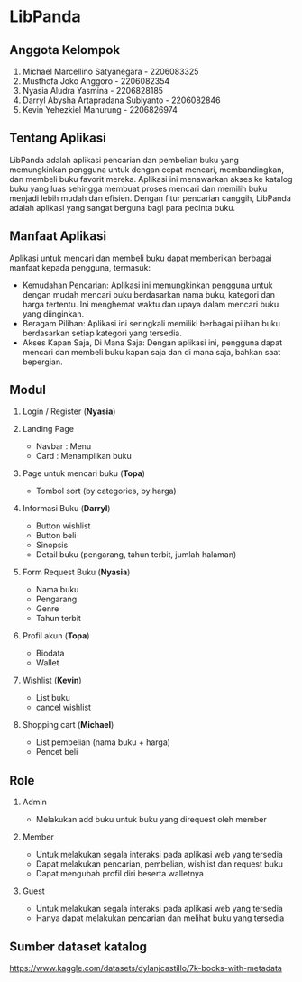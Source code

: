 # LibPanda

## Anggota Kelompok

  1. Michael Marcellino Satyanegara		    - 2206083325
  2. Musthofa Joko Anggoro			          - 2206082354
  3. Nyasia Aludra Yasmina			          - 2206828185
  4. Darryl Abysha Artapradana Subiyanto 	- 2206082846
  5. Kevin Yehezkiel Manurung 			      - 2206826974

## Tentang Aplikasi
  LibPanda adalah aplikasi pencarian dan pembelian buku yang memungkinkan pengguna untuk dengan cepat mencari, membandingkan, dan membeli buku favorit mereka. Aplikasi ini menawarkan akses ke katalog buku yang luas sehingga membuat proses mencari dan memilih buku menjadi lebih mudah dan efisien. Dengan fitur pencarian canggih, LibPanda adalah aplikasi yang sangat berguna bagi para pecinta buku.

## Manfaat Aplikasi
  Aplikasi untuk mencari dan membeli buku dapat memberikan berbagai manfaat kepada pengguna, termasuk:
  
  * Kemudahan Pencarian: Aplikasi ini memungkinkan pengguna untuk dengan mudah mencari buku berdasarkan nama buku, kategori dan harga tertentu. Ini menghemat waktu dan upaya dalam mencari buku yang diinginkan.
  * Beragam Pilihan: Aplikasi ini seringkali memiliki berbagai pilihan buku berdasarkan setiap kategori yang tersedia.
  * Akses Kapan Saja, Di Mana Saja: Dengan aplikasi ini, pengguna dapat mencari dan membeli buku kapan saja dan di mana saja, bahkan saat bepergian.

## Modul

  1. Login / Register (**Nyasia**)
  2. Landing Page
     * Navbar : Menu
     * Card : Menampilkan buku 
       
  3. Page untuk mencari buku (**Topa**)
     * Tombol sort (by categories, by harga)

  4. Informasi Buku (**Darryl**)
     * Button wishlist
     * Button beli
     * Sinopsis
     * Detail buku (pengarang, tahun terbit, jumlah halaman)
       
  5. Form Request Buku (**Nyasia**)
     * Nama buku
     * Pengarang
     * Genre
     * Tahun terbit
       
  6. Profil akun (**Topa**)
     * Biodata
     * Wallet
       
  7. Wishlist (**Kevin**)
     * List buku
     * cancel wishlist

  8. Shopping cart (**Michael**)
     * List pembelian (nama buku + harga)
     * Pencet beli

## Role

  1. Admin
     * Melakukan add buku untuk buku yang direquest oleh member
       
  2. Member
     * Untuk melakukan segala interaksi pada aplikasi web yang tersedia
     * Dapat melakukan pencarian, pembelian, wishlist dan request buku
     * Dapat mengubah profil diri beserta walletnya
       
  3. Guest
     * Untuk melakukan segala interaksi pada aplikasi web yang tersedia
     * Hanya dapat melakukan pencarian dan melihat buku yang tersedia

## Sumber dataset katalog
https://www.kaggle.com/datasets/dylanjcastillo/7k-books-with-metadata

